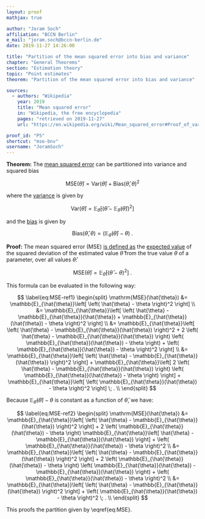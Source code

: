 ```yaml
---
layout: proof
mathjax: true

author: "Joram Soch"
affiliation: "BCCN Berlin"
e_mail: "joram.soch@bccn-berlin.de"
date: 2019-11-27 14:26:00

title: "Partition of the mean squared error into bias and variance"
chapter: "General Theorems"
section: "Estimation theory"
topic: "Point estimates"
theorem: "Partition of the mean squared error into bias and variance"

sources:
  - authors: "Wikipedia"
    year: 2019
    title: "Mean squared error"
    in: "Wikipedia, the free encyclopedia"
    pages: "retrieved on 2019-11-27"
    url: "https://en.wikipedia.org/wiki/Mean_squared_error#Proof_of_variance_and_bias_relationship"

proof_id: "P5"
shortcut: "mse-bnv"
username: "JoramSoch"
---
```



**Theorem:** The [mean squared error](/D/mse) can be partitioned into variance and squared bias

$$ \label{eq:MSE}
\mathrm{MSE}(\hat{\theta}) = \mathrm{Var}(\hat{\theta}) + \mathrm{Bias}(\hat{\theta},\theta)^2
$$

where the [variance](/D/var) is given by

$$ \label{eq:Var}
\mathrm{Var}(\hat{\theta}) = \mathbb{E}_{\hat{\theta}}\left[ \left( \hat{\theta} - \mathbb{E}_{\hat{\theta}}(\hat{\theta}) \right)^2 \right]
$$

and the [bias](/D/bias) is given by

$$ \label{eq:Bias}
\mathrm{Bias}(\hat{\theta},\theta) = \left( \mathbb{E}_{\hat{\theta}}(\hat{\theta}) - \theta \right) \; .
$$


**Proof:** The mean squared error (MSE) [is defined as](/D/mse) the [expected value](/D/mean) of the squared deviation of the estimated value $\hat{\theta}$ from the true value $\theta$ of a parameter, over all values $\hat{\theta}$:

$$ \label{eq:MSE-def}
\mathrm{MSE}(\hat{\theta}) = \mathbb{E}_{\hat{\theta}}\left[ \left( \hat{\theta} - \theta \right)^2 \right] \; .
$$

This formula can be evaluated in the following way:

$$ \label{eq:MSE-ref1}
\begin{split}
\mathrm{MSE}(\hat{\theta}) &= \mathbb{E}_{\hat{\theta}}\left[ \left( \hat{\theta} - \theta \right)^2 \right] \\
&= \mathbb{E}_{\hat{\theta}}\left[ \left( \hat{\theta} - \mathbb{E}_{\hat{\theta}}(\hat{\theta}) + \mathbb{E}_{\hat{\theta}}(\hat{\theta}) - \theta \right)^2 \right] \\
&= \mathbb{E}_{\hat{\theta}}\left[ \left( \hat{\theta} - \mathbb{E}_{\hat{\theta}}(\hat{\theta}) \right)^2 + 2 \left( \hat{\theta} - \mathbb{E}_{\hat{\theta}}(\hat{\theta}) \right) \left( \mathbb{E}_{\hat{\theta}}(\hat{\theta}) - \theta \right) + \left( \mathbb{E}_{\hat{\theta}}(\hat{\theta}) - \theta \right)^2 \right] \\
&= \mathbb{E}_{\hat{\theta}}\left[ \left( \hat{\theta} - \mathbb{E}_{\hat{\theta}}(\hat{\theta}) \right)^2 \right] + \mathbb{E}_{\hat{\theta}}\left[ 2 \left( \hat{\theta} - \mathbb{E}_{\hat{\theta}}(\hat{\theta}) \right) \left( \mathbb{E}_{\hat{\theta}}(\hat{\theta}) - \theta \right) \right] + \mathbb{E}_{\hat{\theta}}\left[ \left( \mathbb{E}_{\hat{\theta}}(\hat{\theta}) - \theta \right)^2 \right] \; . \\
\end{split}
$$

Because $\mathbb{E}_{\hat{\theta}}(\hat{\theta}) - \theta$ is constant as a function of $\hat{\theta}$, we have:

$$ \label{eq:MSE-ref2}
\begin{split}
\mathrm{MSE}(\hat{\theta}) &= \mathbb{E}_{\hat{\theta}}\left[ \left( \hat{\theta} - \mathbb{E}_{\hat{\theta}}(\hat{\theta}) \right)^2 \right] + 2  \left( \mathbb{E}_{\hat{\theta}}(\hat{\theta}) - \theta \right) \mathbb{E}_{\hat{\theta}}\left[ \hat{\theta} - \mathbb{E}_{\hat{\theta}}(\hat{\theta}) \right] + \left( \mathbb{E}_{\hat{\theta}}(\hat{\theta}) - \theta \right)^2 \\
&= \mathbb{E}_{\hat{\theta}}\left[ \left( \hat{\theta} - \mathbb{E}_{\hat{\theta}}(\hat{\theta}) \right)^2 \right] + 2  \left( \mathbb{E}_{\hat{\theta}}(\hat{\theta}) - \theta \right) \left( \mathbb{E}_{\hat{\theta}}(\hat{\theta}) - \mathbb{E}_{\hat{\theta}}(\hat{\theta}) \right) + \left( \mathbb{E}_{\hat{\theta}}(\hat{\theta}) - \theta \right)^2 \\
&= \mathbb{E}_{\hat{\theta}}\left[ \left( \hat{\theta} - \mathbb{E}_{\hat{\theta}}(\hat{\theta}) \right)^2 \right] + \left( \mathbb{E}_{\hat{\theta}}(\hat{\theta}) - \theta \right)^2 \; . \\
\end{split}
$$

This proofs the partition given by \eqref{eq:MSE}.